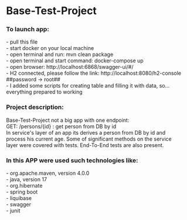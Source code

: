 # Base-Test-Project

<h3>To launch app:</h3>
- pull this file <br>
- start docker on your local machine <br>
- open terminal and run: mvn clean package <br>
- open terminal and start command: docker-compose up <br>
- open browser: http://localhost:6868/swagger-ui/#/ <br>
- H2 connected, please follow the link: http://localhost:8080/h2-console ##password -> root##<br>
- I added some scripts for creating table and filling it with data, so...<br>
  everything prepared to working<br>

<h3>Project description:</h3>
Base-Test-Project not a big app with one endpoint: <br>
GET: /persons/{id} : get person from DB by id <br>
In service's layer of an app its derives a person from DB by id and <br>
process his current age. Some of significant methods on the service <br>
layer were covered with tests. End-To-End tests are also present. <br>

<h3>In this APP were used such technologies like:</h3>
- org.apache.maven, version 4.0.0 <br>
- java, version 17 <br>
- org.hibernate <br>
- spring boot <br>
- liquibase <br>
- swagger <br>
- junit <br>
